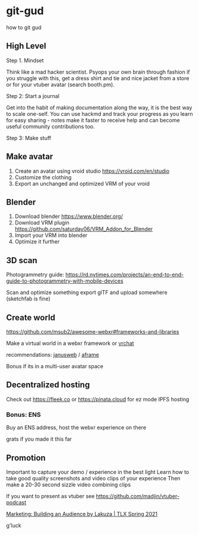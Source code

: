 # git-gud

how to git gud


## High Level

Step 1. Mindset

Think like a mad hacker scientist. Psyops your own brain through fashion if you struggle with this, get a dress shirt and tie and nice jacket from a store or for your vtuber avatar (search booth.pm).

Step 2: Start a journal

Get into the habit of making documentation along the way, it is the best way to scale one-self. You can use hackmd and track your progress as you learn for easy sharing - notes make it faster to receive help and can become useful community contributions too.

Step 3: Make stuff


## Make avatar

1. Create an avatar using vroid studio https://vroid.com/en/studio
2. Customize the clothing
3. Export an unchanged and optimized VRM of your vroid


## Blender

1. Download blender https://www.blender.org/
2. Download VRM plugin https://github.com/saturday06/VRM_Addon_for_Blender
3. Import your VRM into blender
4. Optimize it further



## 3D scan

Photogrammetry guide: https://rd.nytimes.com/projects/an-end-to-end-guide-to-photogrammetry-with-mobile-devices


Scan and optimize something
export glTF and upload somewhere (sketchfab is fine)

## Create world

https://github.com/msub2/awesome-webxr#frameworks-and-libraries

Make a virtual world in a webxr framework or [vrchat](https://docs.vrchat.com/docs/setting-up-the-sdk)

recommendations: [janusweb](https://janusvr.github.io/guide/#/examples/markup) / [aframe](https://aframe.io/docs/)

Bonus if its in a multi-user avatar space

## Decentralized hosting

Check out https://fleek.co or https://pinata.cloud for ez mode IPFS hosting

### Bonus: ENS

Buy an ENS address, host the webxr experience on there

grats if you made it this far

## Promotion

Important to capture your demo / experience in the best light
Learn how to take good quality screenshots and video clips of your experience
Then make a 20-30 second sizzle video combining clips

If you want to present as vtuber see https://github.com/madjin/vtuber-podcast

[Marketing: Building an Audience by Lakuza | TLX Spring 2021](https://www.youtube.com/watch?v=7o2qffqSWOc)

g'luck
